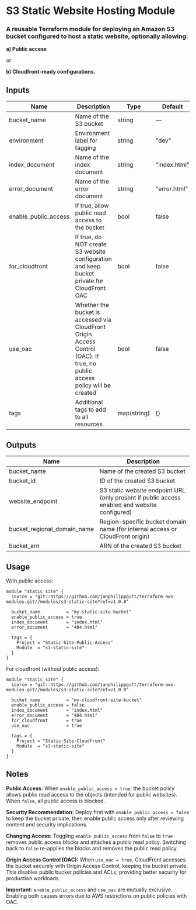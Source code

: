 # S3 Static Website Hosting Module

### A reusable Terraform module for deploying an Amazon S3 bucket configured to host a static website, optionally allowing:

**a) Public access** 

or 

**b) Cloudfront-ready configurations.**

## Inputs

| Name                   | Description                                                                                                                 | Type        | Default      | Required |
| ---------------------- | --------------------------------------------------------------------------------------------------------------------------- | ----------- | ------------ | -------- |
| bucket\_name           | Name of the S3 bucket                                                                                                       | string      | —            | yes      |
| environment            | Environment label for tagging                                                                                               | string      | "dev"        | no       |
| index\_document        | Name of the index document                                                                                                  | string      | "index.html" | no       |
| error\_document        | Name of the error document                                                                                                  | string      | "error.html" | no       |
| enable\_public\_access | If true, allow public read access to the bucket                                                                             | bool        | false        | no       |
| for\_cloudfront        | If true, do NOT create S3 website configuration and keep bucket private for CloudFront OAC                                  | bool        | false        | no       |
| use\_oac               | Whether the bucket is accessed via CloudFront Origin Access Control (OAC). If true, no public access policy will be created | bool        | false        | no       |
| tags                   | Additional tags to add to all resources                                                                                     | map(string) | {}           | no       |


## Outputs 

| Name                           | Description                                                                                   |
| ------------------------------ | --------------------------------------------------------------------------------------------- |
| bucket\_name                   | Name of the created S3 bucket                                                                 |
| bucket\_id                     | ID of the created S3 bucket                                                                   |
| website\_endpoint              | S3 static website endpoint URL (only present if public access enabled and website configured) |
| bucket\_regional\_domain\_name | Region-specific bucket domain name (for internal access or CloudFront origin)                 |
| bucket\_arn                    | ARN of the created S3 bucket                                                                  |


## Usage
With public access:
```
module "static_site" {
  source = "git::https://github.com/janphilippgutt/terraform-aws-modules.git//modules/s3-static-site?ref=v1.0.0"

  bucket_name          = "my-static-site-bucket"
  enable_public_access = true
  index_document       = "index.html"
  error_document       = "404.html"

  tags = {
    Project = "Static-Site-Public-Access"
    Module  = "s3-static-site"
  }
}
```
For cloudfront (without public access):

```
module "static_site" {
  source = "git::https://github.com/janphilippgutt/terraform-aws-modules.git//modules/s3-static-site?ref=v1.0.0"

  bucket_name          = "my-cloudfront-site-bucket"
  enable_public_access = false
  index_document       = "index.html"
  error_document       = "404.html"
  for_cloudfront       = true
  use_oac              = true

  tags = {
    Project = "Static-Site-Cloudfront"
    Module  = "s3-static-site"
  }
}
```

## Notes

**Public Access:**
When ```enable_public_access = true```, the bucket policy allows public read access to the objects (intended for public websites). When ```false```, all public access is blocked.

**Security Recommendation:**
Deploy first with ```enable_public_access = false``` to keep the bucket private, then enable public access only after reviewing content and security implications.

**Changing Access:**
Toggling ```enable_public_access``` from ```false``` to ```true``` removes public access blocks and attaches a public read policy. Switching back to ```false``` re-applies the blocks and removes the public read policy.

**Origin Access Control (OAC):**
When ```use_oac = true```, CloudFront accesses the bucket securely with Origin Access Control, keeping the bucket private. This disables public bucket policies and ACLs, providing better security for production workloads.

**Important:**
```enable_public_access``` and ```use_oac``` are mutually exclusive. Enabling both causes errors due to AWS restrictions on public policies with OAC.
